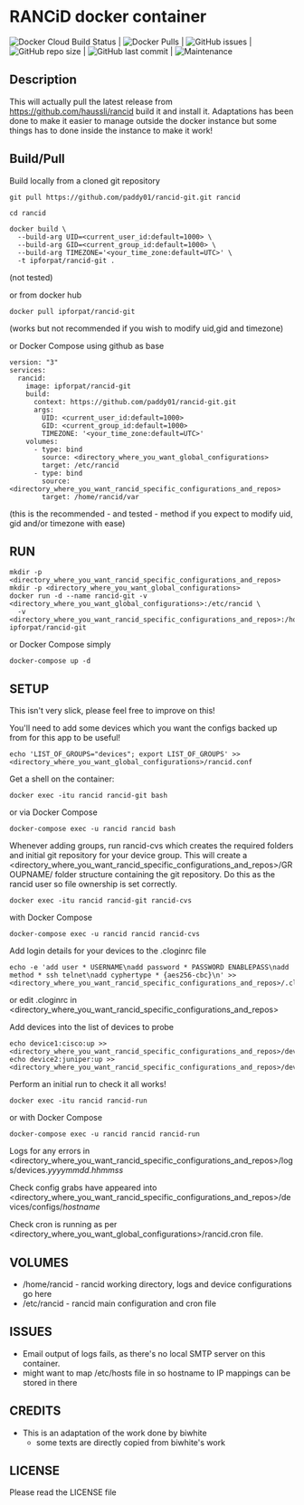 # RANCiD docker container #

![Docker Cloud Build Status](https://img.shields.io/docker/cloud/build/ipforpat/rancid-git) |
![Docker Pulls](https://img.shields.io/docker/pulls/ipforpat/rancid-git) |
![GitHub issues](https://img.shields.io/github/issues-raw/paddy01/rancid-git) |
![GitHub repo size](https://img.shields.io/github/repo-size/paddy01/rancid-git) |
![GitHub last commit](https://img.shields.io/github/last-commit/paddy01/rancid-git) |
![Maintenance](https://img.shields.io/maintenance/yes/2020)

## Description ##

This will actually pull the latest release from https://github.com/haussli/rancid build it and install it.
Adaptations has been done to make it easier to manage outside the docker instance but some things has to done inside the instance to make it work!

## Build/Pull ##

Build locally from a cloned git repository
```
git pull https://github.com/paddy01/rancid-git.git rancid

cd rancid

docker build \
  --build-arg UID=<current_user_id:default=1000> \
  --build-arg GID=<current_group_id:default=1000> \
  --build-arg TIMEZONE='<your_time_zone:default=UTC>' \
  -t ipforpat/rancid-git .
```
(not tested)

or from docker hub
```
docker pull ipforpat/rancid-git
```
(works but not recommended if you wish to modify uid,gid and timezone)

or Docker Compose using github as base
```
version: "3"
services:
  rancid:
    image: ipforpat/rancid-git
    build:
      context: https://github.com/paddy01/rancid-git.git
      args:
        UID: <current_user_id:default=1000>
        GID: <current_group_id:default=1000>
        TIMEZONE: '<your_time_zone:default=UTC>'
    volumes:
      - type: bind
        source: <directory_where_you_want_global_configurations>
        target: /etc/rancid
      - type: bind
        source: <directory_where_you_want_rancid_specific_configurations_and_repos>
        target: /home/rancid/var
```
(this is the recommended - and tested - method if you expect to modify uid, gid and/or timezone with ease)

## RUN ##

```
mkdir -p <directory_where_you_want_rancid_specific_configurations_and_repos>
mkdir -p <directory_where_you_want_global_configurations>
docker run -d --name rancid-git -v <directory_where_you_want_global_configurations>:/etc/rancid \
  -v <directory_where_you_want_rancid_specific_configurations_and_repos>:/home/rancid ipforpat/rancid-git
```
or Docker Compose simply
```
docker-compose up -d
```

## SETUP ##

This isn't very slick, please feel free to improve on this!

You'll need to add some devices which you want the configs backed up from for this app to be useful!

```
echo 'LIST_OF_GROUPS="devices"; export LIST_OF_GROUPS' >> <directory_where_you_want_global_configurations>/rancid.conf
```
Get a shell on the container:
```
docker exec -itu rancid rancid-git bash
```
or via Docker Compose
```
docker-compose exec -u rancid rancid bash
```

Whenever adding groups, run rancid-cvs which creates the required folders and
initial git repository for your device group.  This will create a
<directory_where_you_want_rancid_specific_configurations_and_repos>/GROUPNAME/ folder structure containing the git repository.  Do
this as the rancid user so file ownership is set correctly.

```
docker exec -itu rancid rancid-git rancid-cvs
```
with Docker Compose
```
docker-compose exec -u rancid rancid rancid-cvs
```

Add login details for your devices to the .cloginrc file
```
echo -e 'add user * USERNAME\nadd password * PASSWORD ENABLEPASS\nadd method * ssh telnet\nadd cyphertype * {aes256-cbc}\n' >> <directory_where_you_want_rancid_specific_configurations_and_repos>/.cloginrc
```
or edit .cloginrc in <directory_where_you_want_rancid_specific_configurations_and_repos>

Add devices into the list of devices to probe
```
echo device1:cisco:up >> <directory_where_you_want_rancid_specific_configurations_and_repos>/devices/router.db
echo device2:juniper:up >> <directory_where_you_want_rancid_specific_configurations_and_repos>/devices/router.db
```

Perform an initial run to check it all works!

```
docker exec -itu rancid rancid-run
```
or with Docker Compose
```
docker-compose exec -u rancid rancid rancid-run
```

Logs for any errors in <directory_where_you_want_rancid_specific_configurations_and_repos>/logs/devices._yyyymmdd.hhmmss_

Check config grabs have appeared into <directory_where_you_want_rancid_specific_configurations_and_repos>/devices/configs/_hostname_

Check cron is running as per <directory_where_you_want_global_configurations>/rancid.cron file.

## VOLUMES ##
  * /home/rancid - rancid working directory, logs and device configurations go here
  * /etc/rancid - rancid main configuration and cron file

## ISSUES ##

  * Email output of logs fails, as there's no local SMTP server on this container.
  * might want to map /etc/hosts file in so hostname to IP mappings can be stored in there

## CREDITS ##

  * This is an adaptation of the work done by biwhite
    - some texts are directly copied from biwhite's work

## LICENSE ##

  Please read the LICENSE file
